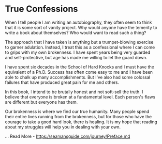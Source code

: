 # True Confessions

When I tell people I am writing an autobiography, they often seem to think that
it is some sort of vanity project.  Why would anyone have the temerity to write
a book about themselves?  Who would want to read such a thing?

The approach that I have taken is anything but a trumpet-blowing exercise to 
garner adulation. Instead, I treat this as a confessional where I can come to
grips with my own brokenness.  I have spent years being very guarded and 
self-protective, but age has made me willing to let the guard down.

I have spent six decades in the School of Hard Knocks and I must have the 
equivalent of a Ph.D.  Success has often come easy to me and I have been able
to chalk up many accomplishments.   But I've also had some colossal failures
that have produced great pain for me and others.

In this book, I intend to be brutally honest and not soft-sell the truth.  I
believe that everyone is broken at a fundamental level.  Each person's flaws
are different but everyone has them.

Our brokenness is where we find our true humanity. Many people spend their 
entire lives running from the brokenness, but for those who have the courage
to take a good hard look, there is healing.   It is my hope that reading about
my struggles will help you in dealing with your own.


 ...
Read More - https://seamansguide.com/journey/Preface.md
